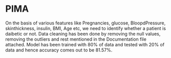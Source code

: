 # PIMA
On the basis of various features like Pregnancies, glucose, BloopdPressure, skinthickness, insulin, BMI, Age etc, we need to identify whether a patient is daibetic or not.
Data cleaning has been done by removing the null values, removing the outliers and rest mentioned in the Documentation file attached.
Model has been trained with 80% of data and tested with 20% of data and hence accuracy comes out to be 81.57%.
